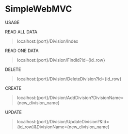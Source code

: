 # SimpleWebMVC

USAGE

READ ALL DATA
> localhost:{port}/Division/Index

READ ONE DATA
> localhost:{port}/Division/FindId?Id={id_row}

DELETE
> localhost:{port}/Division/DeleteDivision?Id={id_row}

CREATE
> localhost:{port}/Division/AddDivision?DivisionName={new_division_name}

UPDATE
> localhost:{port}/Division/UpdateDivision?&Id={id_row}&DivisionName={new_division_name}
